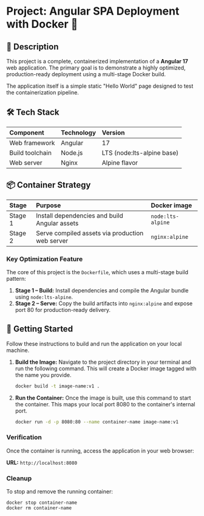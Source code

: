 # Project: Angular SPA Deployment with Docker 🐳


## 📜 Description

This project is a complete, containerized implementation of a **Angular 17** web application. The primary goal is to demonstrate a highly optimized, production-ready deployment using a multi-stage Docker build.

The application itself is a simple static "Hello World" page designed to test the containerization pipeline.

## 🛠️ Tech Stack

| Component | Technology | Version |
| :-- | :-- | :-- |
| Web framework | Angular | 17 |
| Build toolchain | Node.js | LTS (node:lts-alpine base) |
| Web server | Nginx | Alpine flavor |

## 📦 Container Strategy

| Stage | Purpose | Docker image |
| :-- | :-- | :-- |
| Stage 1 | Install dependencies and build Angular assets | `node:lts-alpine` |
| Stage 2 | Serve compiled assets via production web server | `nginx:alpine` |

### Key Optimization Feature

The core of this project is the `Dockerfile`, which uses a multi-stage build pattern:

1. **Stage 1 – Build:** Install dependencies and compile the Angular bundle using `node:lts-alpine`.
2. **Stage 2 – Serve:** Copy the build artifacts into `nginx:alpine` and expose port 80 for production-ready delivery.

## 🚀 Getting Started

Follow these instructions to build and run the application on your local machine.


1.  **Build the Image:**
    Navigate to the project directory in your terminal and run the following command. This will create a Docker image tagged with the name you provide.

    ```bash
    docker build -t image-name:v1 .
    ```

2.  **Run the Container:**
    Once the image is built, use this command to start the container. This maps your local port 8080 to the container's internal port.

    ```bash
    docker run -d -p 8080:80 --name container-name image-name:v1
    ```

### Verification

Once the container is running, access the application in your web browser:

**URL:** `http://localhost:8080`

### Cleanup

To stop and remove the running container:

```
docker stop container-name
docker rm container-name
```